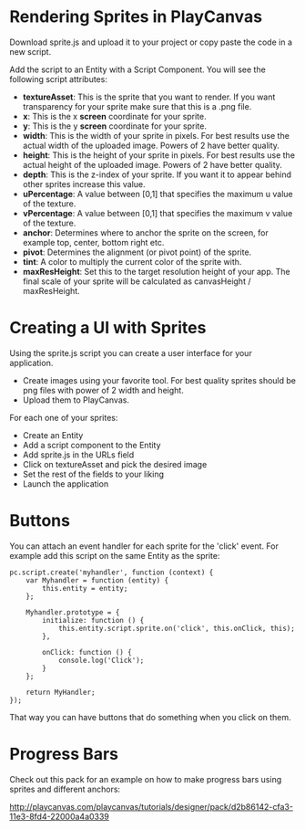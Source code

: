 Rendering Sprites in PlayCanvas
================================

Download sprite.js and upload it to your project or copy paste the code in a new script.

Add the script to an Entity with a Script Component. You will see the following script attributes:

- **textureAsset**: This is the sprite that you want to render. If you want transparency for your sprite make sure that this is a .png file.
- **x**: This is the x **screen** coordinate for your sprite.
- **y**: This is the y **screen** coordinate for your sprite.
- **width**: This is the width of your sprite in pixels. For best results use the actual width of the uploaded image. Powers of 2 have better quality.
- **height**: This is the height of your sprite in pixels. For best results use the actual height of the uploaded image. Powers of 2 have better quality.
- **depth**: This is the z-index of your sprite. If you want it to appear behind other sprites increase this value.
- **uPercentage**: A value between [0,1] that specifies the maximum u value of the texture.
- **vPercentage**: A value between [0,1] that specifies the maximum v value of the texture.
- **anchor**: Determines where to anchor the sprite on the screen, for example top, center, bottom right etc.
- **pivot**: Determines the alignment (or pivot point) of the sprite.
- **tint**: A color to multiply the current color of the sprite with.
- **maxResHeight**: Set this to the target resolution height of your app. The final scale of your sprite will be calculated as canvasHeight / maxResHeight.

Creating a UI with Sprites
===========================

Using the sprite.js script you can create a user interface for your application.

- Create images using your favorite tool. For best quality sprites should be png files with power of 2 width and height.
- Upload them to PlayCanvas.

For each one of your sprites:
- Create an Entity
- Add a script component to the Entity
- Add sprite.js in the URLs field
- Click on textureAsset and pick the desired image
- Set the rest of the fields to your liking
- Launch the application

Buttons
=======

You can attach an event handler for each sprite for the 'click' event. For example add this script on the same Entity as the sprite:

```
pc.script.create('myhandler', function (context) {
    var Myhandler = function (entity) {
        this.entity = entity;
    };

    Myhandler.prototype = {
        initialize: function () {
            this.entity.script.sprite.on('click', this.onClick, this);
        },

        onClick: function () {
            console.log('Click');
        }
    };

    return MyHandler;
});
```

That way you can have buttons that do something when you click on them.

Progress Bars
=============

Check out this pack for an example on how to make progress bars using sprites and different anchors:

http://playcanvas.com/playcanvas/tutorials/designer/pack/d2b86142-cfa3-11e3-8fd4-22000a4a0339

